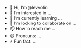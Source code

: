 - 👋 Hi, I’m @levvolin
- 👀 I’m interested in ...
- 🌱 I’m currently learning ...
- 💞️ I’m looking to collaborate on ...
- 📫 How to reach me ...
- 😄 Pronouns: ...
- ⚡ Fun fact: ...

<!---
levvolin/levvolin is a ✨ special ✨ repository because its `README.md` (this file) appears on your GitHub profile.
You can click the Preview link to take a look at your changes.
--->
